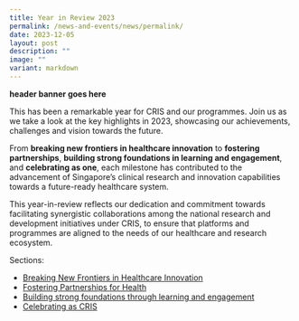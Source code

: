 ```yaml
---
title: Year in Review 2023
permalink: /news-and-events/news/permalink/
date: 2023-12-05
layout: post
description: ""
image: ""
variant: markdown
---
```

**header banner goes here**
	
This has been a remarkable year for CRIS and our programmes. Join us as we take a look at the key highlights in 2023, showcasing our achievements, challenges and vision towards the future. 

From **breaking new frontiers in healthcare innovation** to **fostering partnerships**, **building strong foundations in learning and engagement**, and **celebrating as one**, each milestone has contributed to the advancement of Singapore’s clinical research and innovation capabilities towards a future-ready healthcare system.  

This year-in-review reflects our dedication and commitment towards facilitating synergistic collaborations among the national research and development initiatives under CRIS, to ensure that platforms and programmes are aligned to the needs of our healthcare and research ecosystem.

Sections:

* [Breaking New Frontiers in Healthcare Innovation](/news-and-events/news/2023-newfrontiers/)
* [Fostering Partnerships for Health](/news-and-events/news/2023-partnerships/)
* [Building strong foundations through learning and engagement](/news-and-events/news/2023-learning)
* [Celebrating as CRIS](/news-and-events/news/2023-onecris)